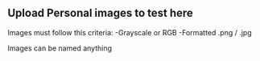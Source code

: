 ## Upload Personal images to test here

Images must follow this criteria:
-Grayscale or RGB
-Formatted .png / .jpg

Images can be named anything